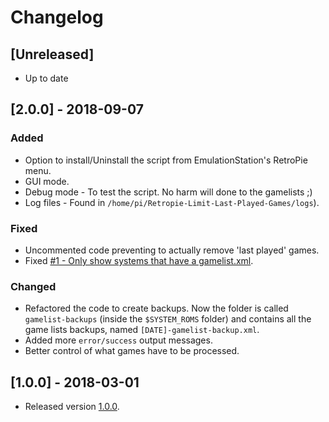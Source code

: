 # Changelog

## [Unreleased]

* Up to date

## [2.0.0] - 2018-09-07

### Added

* Option to install/Uninstall the script from EmulationStation's RetroPie menu.
* GUI mode.
* Debug mode - To test the script. No harm will done to the gamelists ;)
* Log files - Found in `/home/pi/Retropie-Limit-Last-Played-Games/logs`).

### Fixed

* Uncommented code preventing to actually remove 'last played' games.
* Fixed [#1 - Only show systems that have a gamelist.xml](https://github.com/hiulit/RetroPie-Limit-Last-Played-Games/issues/1).

### Changed

* Refactored the code to create backups. Now the folder is called `gamelist-backups` (inside the `$SYSTEM_ROMS` folder) and contains all the game lists backups, named `[DATE]-gamelist-backup.xml`.
* Added more `error/success` output messages.
* Better control of what games have to be processed.


## [1.0.0] - 2018-03-01

* Released version [1.0.0](https://github.com/hiulit/RetroPie-Limit-Last-Played-Games/releases/tag/1.0.0).

